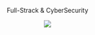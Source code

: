 <div align="center">
<p>Full-Strack & CyberSecurity</p>
  <img src="https://moe-counter.glitch.me/get/@:fantasy0x1?theme=rule34">
</div>
